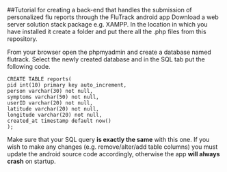 ##Tutorial for creating a back-end that handles the submission of personalized flu reports through the FluTrack android app
Download a  web server solution stack package e.g. XAMPP. In the location in which you have installed it create a folder and put there all the .php files from this repository.

From your browser open the phpmyadmin and create a database named flutrack. Select the newly created database and in the SQL tab put the following code.

```
CREATE TABLE reports(
pid int(10) primary key auto_increment,
person varchar(30) not null,
symptoms varchar(50) not null,
userID varchar(20) not null,
latitude varchar(20) not null,
longitude varchar(20) not null,
created_at timestamp default now()
);
```

Make sure that your SQL query **is exactly the same** with this one. If you wish to make any changes (e.g. remove/alter/add table columns) you must update the android source code accordingly, otherwise the app **will always crash** on startup.
